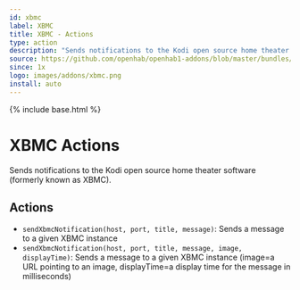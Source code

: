 ```yaml
---
id: xbmc
label: XBMC
title: XBMC - Actions
type: action
description: "Sends notifications to the Kodi open source home theater software (formerly known as XBMC)."
source: https://github.com/openhab/openhab1-addons/blob/master/bundles/action/org.openhab.action.xbmc/README.md
since: 1x
logo: images/addons/xbmc.png
install: auto
---
```


<!-- Attention authors: Do not edit directly. Please add your changes to the appropriate source repository -->

{% include base.html %}

# XBMC Actions

Sends notifications to the Kodi open source home theater software (formerly known as XBMC).

## Actions

- `sendXbmcNotification(host, port, title, message)`: Sends a message to a given XBMC instance
- `sendXbmcNotification(host, port, title, message, image, displayTime)`: Sends a message to a given XBMC instance (image=a URL pointing to an image, displayTime=a display time for the message in milliseconds)
